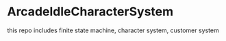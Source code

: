 # ArcadeIdleCharacterSystem
this repo includes finite state machine, character system, customer system
